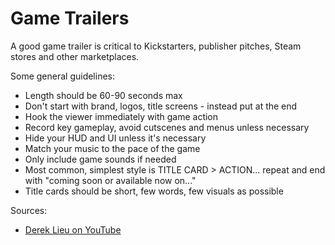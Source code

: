 # Game Trailers

A good game trailer is critical to Kickstarters, publisher pitches, Steam stores and other marketplaces.

Some general guidelines:

* Length should be 60-90 seconds max
* Don't start with brand, logos, title screens - instead put at the end
* Hook the viewer immediately with game action
* Record key gameplay, avoid cutscenes and menus unless necessary
* Hide your HUD and UI unless it's necessary
* Match your music to the pace of the game
* Only include game sounds if needed
* Most common, simplest style is TITLE CARD > ACTION... repeat and end with "coming soon or available now on..."
* Title cards should be short, few words, few visuals as possible

Sources:

* [Derek Lieu on YouTube](https://www.youtube.com/c/DerekLieu)
